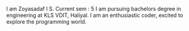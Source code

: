 I am Zoyasadaf I S. 
Current sem : 5
I am pursuing bachelors degree in engineering at KLS VDIT, Haliyal. 
I am an enthusiastic coder, excited to explore the programming world.